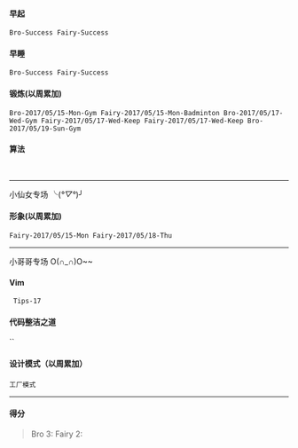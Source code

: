 #### 早起
` Bro-Success
  Fairy-Success `

#### 早睡
`Bro-Success
 Fairy-Success`

#### 锻炼(以周累加)
`Bro-2017/05/15-Mon-Gym Fairy-2017/05/15-Mon-Badminton Bro-2017/05/17-Wed-Gym Fairy-2017/05/17-Wed-Keep Fairy-2017/05/17-Wed-Keep Bro-2017/05/19-Sun-Gym`
#### 算法
` `
***
小仙女专场 ╰(*°▽°*)╯
#### 形象(以周累加)
`Fairy-2017/05/15-Mon Fairy-2017/05/18-Thu`

*** 
小哥哥专场 O(∩_∩)O~~
#### Vim
` Tips-17`
#### 代码整洁之道
``

#### 设计模式（以周累加）
`工厂模式`

***
#### 得分
> Bro 3: Fairy 2: